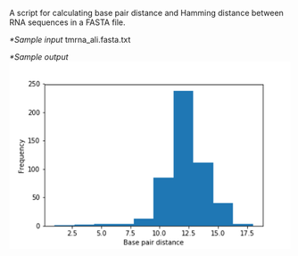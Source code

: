 A script for calculating base pair distance and Hamming distance between RNA sequences in a FASTA file. 

_*Sample input_
tmrna_ali.fasta.txt

_*Sample output_
![Image](basepairdist.png)
